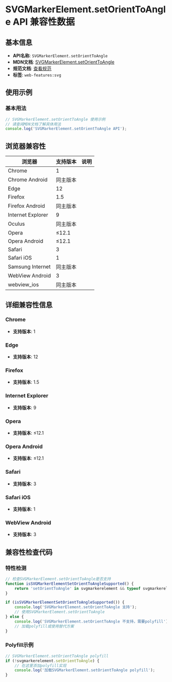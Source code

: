# SVGMarkerElement.setOrientToAngle API 兼容性数据

## 基本信息

- **API名称**: `SVGMarkerElement.setOrientToAngle`
- **MDN文档**: [SVGMarkerElement.setOrientToAngle](https://developer.mozilla.org/docs/Web/API/SVGMarkerElement/setOrientToAngle)
- **规范文档**: [查看规范](https://svgwg.org/svg2-draft/painting.html#__svg__SVGMarkerElement__setOrientToAngle)
- **标签**: `web-features:svg`

## 使用示例

### 基本用法

```javascript
// SVGMarkerElement.setOrientToAngle 使用示例
// 请查阅MDN文档了解具体用法
console.log('SVGMarkerElement.setOrientToAngle API');
```

## 浏览器兼容性

| 浏览器 | 支持版本 | 说明 |
|--------|----------|------|
| Chrome | 1 |  |
| Chrome Android | 同主版本 |  |
| Edge | 12 |  |
| Firefox | 1.5 |  |
| Firefox Android | 同主版本 |  |
| Internet Explorer | 9 |  |
| Oculus | 同主版本 |  |
| Opera | ≤12.1 |  |
| Opera Android | ≤12.1 |  |
| Safari | 3 |  |
| Safari iOS | 1 |  |
| Samsung Internet | 同主版本 |  |
| WebView Android | 3 |  |
| webview_ios | 同主版本 |  |

## 详细兼容性信息

### Chrome

- **支持版本**: 1

### Edge

- **支持版本**: 12

### Firefox

- **支持版本**: 1.5

### Internet Explorer

- **支持版本**: 9

### Opera

- **支持版本**: ≤12.1

### Opera Android

- **支持版本**: ≤12.1

### Safari

- **支持版本**: 3

### Safari iOS

- **支持版本**: 1

### WebView Android

- **支持版本**: 3

## 兼容性检查代码

### 特性检测

```javascript
// 检查SVGMarkerElement.setOrientToAngle是否支持
function isSVGMarkerElementSetOrientToAngleSupported() {
    return 'setOrientToAngle' in svgmarkerelement && typeof svgmarkerelement.setOrientToAngle === 'function';
}

if (isSVGMarkerElementSetOrientToAngleSupported()) {
    console.log('SVGMarkerElement.setOrientToAngle 支持');
    // 使用SVGMarkerElement.setOrientToAngle
} else {
    console.log('SVGMarkerElement.setOrientToAngle 不支持，需要polyfill');
    // 加载polyfill或使用替代方案
}
```

### Polyfill示例

```javascript
// SVGMarkerElement.setOrientToAngle polyfill
if (!svgmarkerelement.setOrientToAngle) {
    // 在这里添加polyfill实现
    console.log('加载SVGMarkerElement.setOrientToAngle polyfill');
}
```

